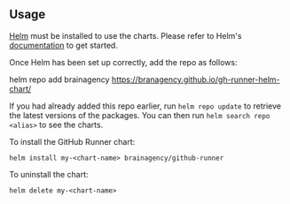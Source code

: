 ## Usage

[Helm](https://helm.sh) must be installed to use the charts.  Please refer to
Helm's [documentation](https://helm.sh/docs) to get started.

Once Helm has been set up correctly, add the repo as follows:

  helm repo add brainagency https://branagency.github.io/gh-runner-helm-chart/

If you had already added this repo earlier, run `helm repo update` to retrieve
the latest versions of the packages.  You can then run `helm search repo
<alias>` to see the charts.

To install the GitHub Runner chart:

    helm install my-<chart-name> brainagency/github-runner

To uninstall the chart:

    helm delete my-<chart-name>